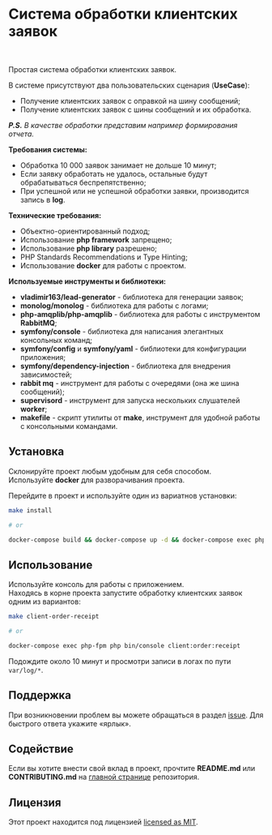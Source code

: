 # Система обработки клиентских заявок

<p>
  <a aria-label="Version">
    <img alt="" src="https://img.shields.io/badge/version-1.0.0-green?style=for-the-badge&logo=appveyor&labelColor=000000">
  </a>
  <a aria-label="Php">
    <img alt="" src="https://img.shields.io/badge/php-%207.4-blue?style=for-the-badge&logo=php&labelColor=000000">
  </a>
  <a aria-label="RabbitMQ">
    <img alt="" src="https://img.shields.io/badge/rabbitmq-%203.8-blue?style=for-the-badge&logo=rabbitmq&labelColor=000000">
  </a>
  <a aria-label="License">
    <img alt="" src="https://img.shields.io/npm/l/next.svg?style=for-the-badge&labelColor=000000">
  </a>
</p>

Простая система обработки клиентских заявок.

В системе присутствуют два пользовательских сценария (**UseCase**):
- Получение клиентских заявок с оправкой на шину сообщений;
- Получение клиентских заявок с шины сообщений и их обработка.

_**P.S.** В качестве обработки представим например формирования отчета._

**Требования системы:**
* Обработка 10 000 заявок занимает не дольше 10 минут;
* Если заявку обработать не удалось, остальные будут обрабатываться беспрепятственно;
* При успешной или не успешной обработки заявки, производится запись в **log**.

**Технические требования:**
* Объектно-ориентированный подход;
* Использование **php framework** запрещено;
* Использование **php library** разрешено;
* PHP Standards Recommendations и Type Hinting;
* Использование **docker** для работы с проектом.

**Используемые инструменты и библиотеки:**
* **vladimir163/lead-generator** - библиотека для генерации заявок;
* **monolog/monolog** - библиотека для работы с логами;
* **php-amqplib/php-amqplib** - библиотека для работы с инструментом **RabbitMQ**;
* **symfony/console** - библиотека для написания элегантных консольных команд;
* **symfony/config** и **symfony/yaml** - библиотеки для конфигурации приложения;
* **symfony/dependency-injection** - библиотека для внедрения зависимостей;
* **rabbit mq** - инструмент для работы с очередями (она же шина сообщений);
* **supervisord** - инструмент для запуска нескольких слушателей **worker**;
* **makefile** - скрипт утилиты от **make**, инструмент для удобной работы с консольными командами.

## Установка

Склонируйте проект любым удобным для себя способом.  
Используйте **docker** для разворачивания проекта.

Перейдите в проект и используйте один из вариатнов установки:

```sh
make install

# or

docker-compose build && docker-compose up -d && docker-compose exec php-fpm composer install && docker-compose exec php-fpm supervisorctl start all
```

## Использование

Используйте консоль для работы с приложением.  
Находясь в корне проекта запустите обработку клиентских заявок одним из вариантов:

```sh
make client-order-receipt

# or

docker-compose exec php-fpm php bin/console client:order:receipt
```

Подождите около 10 минут и просмотри записи в логах по пути `var/log/*`.

## Поддержка

При возникновении проблем вы можете обращаться в раздел [issue](https://github.com/koshelevsergey/cops-cli/issues).
Для быстрого ответа укажите «ярлык».


## Содействие

Если вы хотите внести свой вклад в проект, прочтите **README.md** или **CONTRIBUTING.md** на [главной странице](https://github.com/koshelevsergey/cops-cli) репозитория.

## Лицензия

Этот проект находится под лицензией [licensed as MIT](https://github.com/koshelevsergey/cops-cli/LICENSE.md).
